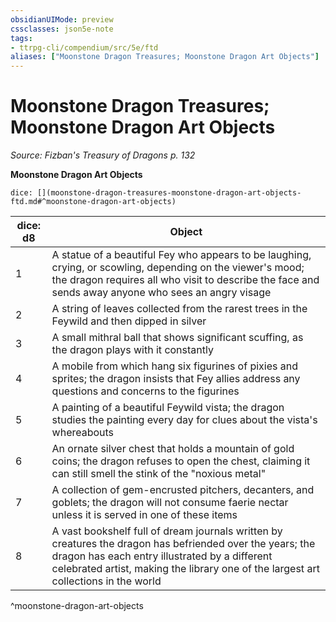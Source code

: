 ```yaml
---
obsidianUIMode: preview
cssclasses: json5e-note
tags:
- ttrpg-cli/compendium/src/5e/ftd
aliases: ["Moonstone Dragon Treasures; Moonstone Dragon Art Objects"]
---
```

# Moonstone Dragon Treasures; Moonstone Dragon Art Objects
*Source: Fizban's Treasury of Dragons p. 132* 

**Moonstone Dragon Art Objects**

`dice: [](moonstone-dragon-treasures-moonstone-dragon-art-objects-ftd.md#^moonstone-dragon-art-objects)`

| dice: d8 | Object |
|----------|--------|
| 1 | A statue of a beautiful Fey who appears to be laughing, crying, or scowling, depending on the viewer's mood; the dragon requires all who visit to describe the face and sends away anyone who sees an angry visage |
| 2 | A string of leaves collected from the rarest trees in the Feywild and then dipped in silver |
| 3 | A small mithral ball that shows significant scuffing, as the dragon plays with it constantly |
| 4 | A mobile from which hang six figurines of pixies and sprites; the dragon insists that Fey allies address any questions and concerns to the figurines |
| 5 | A painting of a beautiful Feywild vista; the dragon studies the painting every day for clues about the vista's whereabouts |
| 6 | An ornate silver chest that holds a mountain of gold coins; the dragon refuses to open the chest, claiming it can still smell the stink of the "noxious metal" |
| 7 | A collection of gem-encrusted pitchers, decanters, and goblets; the dragon will not consume faerie nectar unless it is served in one of these items |
| 8 | A vast bookshelf full of dream journals written by creatures the dragon has befriended over the years; the dragon has each entry illustrated by a different celebrated artist, making the library one of the largest art collections in the world |
^moonstone-dragon-art-objects